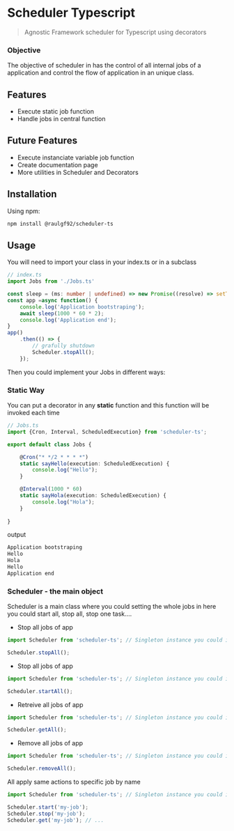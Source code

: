 # Scheduler Typescript

> Agnostic Framework scheduler for Typescript using decorators

### Objective

The objective of scheduler in has the control of all internal jobs of a application and control the flow of application in an unique class.

## Features
- Execute static job function
- Handle jobs in central function

## Future Features
- Execute instanciate variable job function
- Create documentation page
- More utilities in Scheduler and Decorators

## Installation

Using npm:

```bash
npm install @raulgf92/scheduler-ts
```

## Usage
You will need to import your class in your index.ts or in a subclass

```Typescript
// index.ts
import Jobs from './Jobs.ts'

const sleep = (ms: number | undefined) => new Promise((resolve) => setTimeout(resolve, ms));
const app =async function() {
    console.log('Application bootstraping');
    await sleep(1000 * 60 * 2);
    console.log('Application end');
}
app()
    .then(() => {
        // grafully shutdown
        Scheduler.stopAll();
    });
```
Then you could implement your Jobs in different ways:

### Static Way

You can put a decorator in any **static** function and this function will be invoked each time

```Typescript
// Jobs.ts
import {Cron, Interval, ScheduledExecution} from 'scheduler-ts';

export default class Jobs {

    @Cron("* */2 * * * *")
    static sayHello(execution: ScheduledExecution) {
        console.log("Hello");
    }

    @Interval(1000 * 60)
    static sayHola(execution: ScheduledExecution) {
        console.log("Hola");
    }
    
}
```
output
```bash
Application bootstraping
Hello
Hola
Hello
Application end
```

### Scheduler - the main object

Scheduler is a main class where you could setting the whole jobs in here you could start all, stop all, stop one task....

- Stop all jobs of app

```Typescript
import Scheduler from 'scheduler-ts'; // Singleton instance you could invoker what ever you want!!

Scheduler.stopAll();
```
- Stop all jobs of app

```Typescript
import Scheduler from 'scheduler-ts'; // Singleton instance you could invoker what ever you want!!

Scheduler.startAll();
```

- Retreive all jobs of app

```Typescript
import Scheduler from 'scheduler-ts'; // Singleton instance you could invoker what ever you want!!

Scheduler.getAll();
```
- Remove all jobs of app

```Typescript
import Scheduler from 'scheduler-ts'; // Singleton instance you could invoker what ever you want!!

Scheduler.removeAll();
```
All apply same actions to specific job by name
```Typescript
import Scheduler from 'scheduler-ts'; // Singleton instance you could invoker what ever you want!!

Scheduler.start('my-job');
Scheduler.stop('my-job');
Scheduler.get('my-job'); // ...
```
